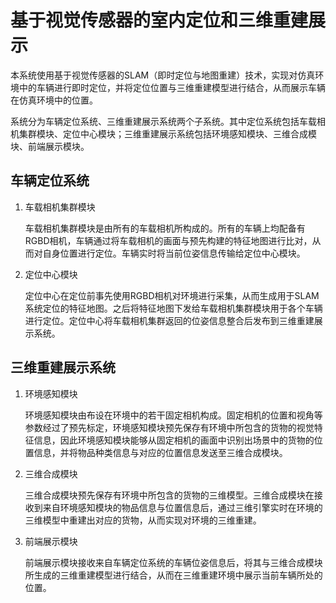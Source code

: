 # 基于视觉传感器的室内定位和三维重建展示

本系统使用基于视觉传感器的SLAM（即时定位与地图重建）技术，实现对仿真环境中的车辆进行即时定位，并将定位位置与三维重建模型进行结合，从而展示车辆在仿真环境中的位置。

系统分为车辆定位系统、三维重建展示系统两个子系统。其中定位系统包括车载相机集群模块、定位中心模块；三维重建展示系统包括环境感知模块、三维合成模块、前端展示模块。

## 车辆定位系统

1. 车载相机集群模块
    
    车载相机集群模块是由所有的车载相机所构成的。所有的车辆上均配备有RGBD相机，车辆通过将车载相机的画面与预先构建的特征地图进行比对，从而对自身位置进行定位。车辆实时将当前位姿信息传输给定位中心模块。

2. 定位中心模块

    定位中心在定位前事先使用RGBD相机对环境进行采集，从而生成用于SLAM系统定位的特征地图。之后将特征地图下发给车载相机集群模块用于各个车辆进行定位。定位中心将车载相机集群返回的位姿信息整合后发布到三维重建展示系统。

## 三维重建展示系统

1. 环境感知模块

    环境感知模块由布设在环境中的若干固定相机构成。固定相机的位置和视角等参数经过了预先标定，环境感知模块预先保存有环境中所包含的货物的视觉特征信息，因此环境感知模块能够从固定相机的画面中识别出场景中的货物的位置信息，并将物品种类信息与对应的位置信息发送至三维合成模块。

2. 三维合成模块

    三维合成模块预先保存有环境中所包含的货物的三维模型。三维合成模块在接收到来自环境感知模块的物品信息与位置信息后，通过三维引擎实时在环境的三维模型中重建出对应的货物，从而实现对环境的三维重建。

3. 前端展示模块

    前端展示模块接收来自车辆定位系统的车辆位姿信息后，将其与三维合成模块所生成的三维重建模型进行结合，从而在三维重建环境中展示当前车辆所处的位置。


